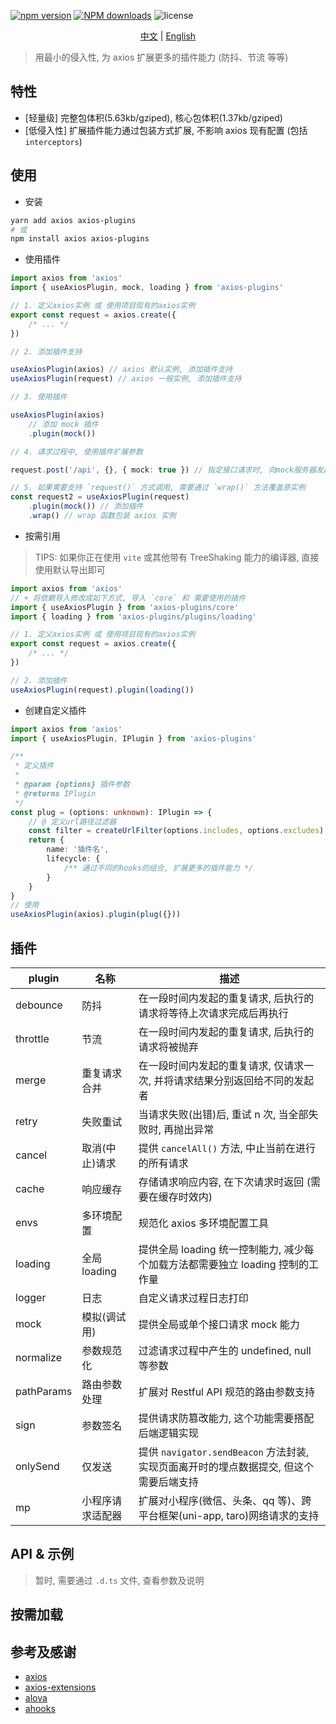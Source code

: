 [![npm version](https://badge.fury.io/js/axios-plugins.svg)](https://badge.fury.io/js/axios-plugins)
[![NPM downloads](https://img.shields.io/npm/dm/axios-plugins.svg?style=flat)](https://npmjs.org/package/axios-plugins)
![license](https://badgen.net/static/license/MIT/blue)

<p align="center"><a href="./README.md">中文</a> | <a href="./README.en-US.md">English</a></p>

> 用最小的侵入性, 为 axios 扩展更多的插件能力 (防抖、节流 等等)

## 特性

-   [轻量级] 完整包体积(5.63kb/gziped), 核心包体积(1.37kb/gziped)
-   [低侵入性] 扩展插件能力通过包装方式扩展, 不影响 axios 现有配置 (包括 `interceptors`)

## 使用

-   安装

```bash
yarn add axios axios-plugins
# 或
npm install axios axios-plugins
```

-   使用插件

```typescript
import axios from 'axios'
import { useAxiosPlugin, mock, loading } from 'axios-plugins'

// 1. 定义axios实例 或 使用项目现有的axios实例
export const request = axios.create({
    /* ... */
})

// 2. 添加插件支持

useAxiosPlugin(axios) // axios 默认实例, 添加插件支持
useAxiosPlugin(request) // axios 一般实例, 添加插件支持

// 3. 使用插件

useAxiosPlugin(axios)
    // 添加 mock 插件
    .plugin(mock())

// 4. 请求过程中, 使用插件扩展参数

request.post('/api', {}, { mock: true }) // 指定接口请求时, 向mock服务器发起请求

// 5. 如果需要支持 `request()` 方式调用, 需要通过 `wrap()` 方法覆盖原实例
const request2 = useAxiosPlugin(request)
    .plugin(mock()) // 添加插件
    .wrap() // wrap 函数包装 axios 实例
```

-   按需引用

> TIPS: 如果你正在使用 `vite` 或其他带有 TreeShaking 能力的编译器, 直接使用默认导出即可

```typescript
import axios from 'axios'
// + 将依赖导入修改成如下方式, 导入 `core` 和 需要使用的插件
import { useAxiosPlugin } from 'axios-plugins/core'
import { loading } from 'axios-plugins/plugins/loading'

// 1. 定义axios实例 或 使用项目现有的axios实例
export const request = axios.create({
    /* ... */
})

// 2. 添加插件
useAxiosPlugin(request).plugin(loading())
```

-   创建自定义插件

```typescript
import axios from 'axios'
import { useAxiosPlugin, IPlugin } from 'axios-plugins'

/**
 * 定义插件
 *
 * @param {options} 插件参数
 * @returns IPlugin
 */
const plug = (options: unknown): IPlugin => {
    // @ 定义url路径过滤器
    const filter = createUrlFilter(options.includes, options.excludes)
    return {
        name: '插件名',
        lifecycle: {
            /** 通过不同的hooks的组合, 扩展更多的插件能力 */
        }
    }
}
// 使用
useAxiosPlugin(axios).plugin(plug({}))
```

## 插件

| plugin     | 名称             | 描述                                                                                   |
| ---------- | ---------------- | -------------------------------------------------------------------------------------- |
| debounce   | 防抖             | 在一段时间内发起的重复请求, 后执行的请求将等待上次请求完成后再执行                     |
| throttle   | 节流             | 在一段时间内发起的重复请求, 后执行的请求将被抛弃                                       |
| merge      | 重复请求合并     | 在一段时间内发起的重复请求, 仅请求一次, 并将请求结果分别返回给不同的发起者             |
| retry      | 失败重试         | 当请求失败(出错)后, 重试 n 次, 当全部失败时, 再抛出异常                                |
| cancel     | 取消(中止)请求   | 提供 `cancelAll()` 方法, 中止当前在进行的所有请求                                      |
| cache      | 响应缓存         | 存储请求响应内容, 在下次请求时返回 (需要在缓存时效内)                                  |
| envs       | 多环境配置       | 规范化 axios 多环境配置工具                                                            |
| loading    | 全局 loading     | 提供全局 loading 统一控制能力, 减少每个加载方法都需要独立 loading 控制的工作量         |
| logger     | 日志             | 自定义请求过程日志打印                                                                 |
| mock       | 模拟(调试用)     | 提供全局或单个接口请求 mock 能力                                                       |
| normalize  | 参数规范化       | 过滤请求过程中产生的 undefined, null 等参数                                            |
| pathParams | 路由参数处理     | 扩展对 Restful API 规范的路由参数支持                                                  |
| sign       | 参数签名         | 提供请求防篡改能力, 这个功能需要搭配后端逻辑实现                                       |
| onlySend   | 仅发送           | 提供 `navigator.sendBeacon` 方法封装, 实现页面离开时的埋点数据提交, 但这个需要后端支持 |
| mp         | 小程序请求适配器 | 扩展对小程序(微信、头条、qq 等)、跨平台框架(uni-app, taro)网络请求的支持               |

## API & 示例

> 暂时, 需要通过 `.d.ts` 文件, 查看参数及说明

## 按需加载

## 参考及感谢

-   [axios](https://axios-http.com/)
-   [axios-extensions](https://github.com/kuitos/axios-extensions)
-   [alova](https://github.com/alovajs/alova/)
-   [ahooks](https://ahooks.gitee.io/zh-CN/hooks/use-request/index)
